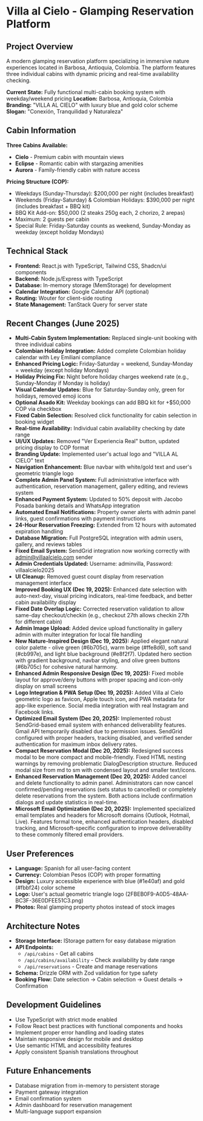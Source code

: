 # Villa al Cielo - Glamping Reservation Platform

## Project Overview
A modern glamping reservation platform specializing in immersive nature experiences located in Barbosa, Antioquia, Colombia. The platform features three individual cabins with dynamic pricing and real-time availability checking.

**Current State:** Fully functional multi-cabin booking system with weekday/weekend pricing
**Location:** Barbosa, Antioquia, Colombia  
**Branding:** "VILLA AL CIELO" with luxury blue and gold color scheme
**Slogan:** "Conexión, Tranquilidad y Naturaleza"

## Cabin Information
**Three Cabins Available:**
- **Cielo** - Premium cabin with mountain views
- **Eclipse** - Romantic cabin with stargazing amenities  
- **Aurora** - Family-friendly cabin with nature access

**Pricing Structure (COP):**
- Weekdays (Sunday-Thursday): $200,000 per night (includes breakfast)
- Weekends (Friday-Saturday) & Colombian Holidays: $390,000 per night (includes breakfast + BBQ kit)
- BBQ Kit Add-on: $50,000 (2 steaks 250g each, 2 chorizo, 2 arepas)
- Maximum: 2 guests per cabin
- Special Rule: Friday-Saturday counts as weekend, Sunday-Monday as weekday (except holiday Mondays)

## Technical Stack
- **Frontend:** React.js with TypeScript, Tailwind CSS, Shadcn/ui components
- **Backend:** Node.js/Express with TypeScript
- **Database:** In-memory storage (MemStorage) for development
- **Calendar Integration:** Google Calendar API (optional)
- **Routing:** Wouter for client-side routing
- **State Management:** TanStack Query for server state

## Recent Changes (June 2025)
- **Multi-Cabin System Implementation:** Replaced single-unit booking with three individual cabins
- **Colombian Holiday Integration:** Added complete Colombian holiday calendar with Ley Emiliani compliance
- **Enhanced Pricing Logic:** Friday-Saturday = weekend, Sunday-Monday = weekday (except holiday Mondays)
- **Holiday Pricing Fix:** Night before holiday charges weekend rate (e.g., Sunday-Monday if Monday is holiday)
- **Visual Calendar Updates:** Blue for Saturday-Sunday only, green for holidays, removed emoji icons
- **Optional Asado Kit:** Weekday bookings can add BBQ kit for +$50,000 COP via checkbox
- **Fixed Cabin Selection:** Resolved click functionality for cabin selection in booking widget
- **Real-time Availability:** Individual cabin availability checking by date range
- **UI/UX Updates:** Removed "Ver Experiencia Real" button, updated pricing display to COP format
- **Branding Update:** Implemented user's actual logo and "VILLA AL CIELO" text
- **Navigation Enhancement:** Blue navbar with white/gold text and user's geometric triangle logo
- **Complete Admin Panel System:** Full administrative interface with authentication, reservation management, gallery editing, and reviews system
- **Enhanced Payment System:** Updated to 50% deposit with Jacobo Posada banking details and WhatsApp integration
- **Automated Email Notifications:** Property owner alerts with admin panel links, guest confirmations with payment instructions
- **24-Hour Reservation Freezing:** Extended from 12 hours with automated expiration handling
- **Database Migration:** Full PostgreSQL integration with admin users, gallery, and reviews tables
- **Fixed Email System:** SendGrid integration now working correctly with admin@villaalcielo.com sender
- **Admin Credentials Updated:** Username: adminvilla, Password: villaalcielo2025
- **UI Cleanup:** Removed guest count display from reservation management interface
- **Improved Booking UX (Dec 19, 2025):** Enhanced date selection with auto-next-day, visual pricing indicators, real-time feedback, and better cabin availability display
- **Fixed Date Overlap Logic:** Corrected reservation validation to allow same-day checkout/checkin (e.g., checkout 27th allows checkin 27th for different cabin)
- **Admin Image Upload:** Added device upload functionality in gallery admin with multer integration for local file handling
- **New Nature-Inspired Design (Dec 19, 2025):** Applied elegant natural color palette - olive green (#6b705c), warm beige (#ffe8d6), soft sand (#cb997e), and light blue background (#e8f2f7). Updated hero section with gradient background, navbar styling, and olive green buttons (#6b705c) for cohesive natural harmony.
- **Enhanced Admin Responsive Design (Dec 19, 2025):** Fixed mobile layout for approve/deny buttons with proper spacing and icon-only display on small screens
- **Logo Integration & PWA Setup (Dec 19, 2025):** Added Villa al Cielo geometric logo as favicon, Apple touch icon, and PWA metadata for app-like experience. Social media integration with real Instagram and Facebook links.
- **Optimized Email System (Dec 20, 2025):** Implemented robust SendGrid-based email system with enhanced deliverability features. Gmail API temporarily disabled due to permission issues. SendGrid configured with proper headers, tracking disabled, and verified sender authentication for maximum inbox delivery rates.
- **Compact Reservation Modal (Dec 20, 2025):** Redesigned success modal to be more compact and mobile-friendly. Fixed HTML nesting warnings by removing problematic DialogDescription structure. Reduced modal size from md to sm with condensed layout and smaller text/icons.
- **Enhanced Reservation Management (Dec 20, 2025):** Added cancel and delete functionality to admin panel. Administrators can now cancel confirmed/pending reservations (sets status to cancelled) or completely delete reservations from the system. Both actions include confirmation dialogs and update statistics in real-time.
- **Microsoft Email Optimization (Dec 20, 2025):** Implemented specialized email templates and headers for Microsoft domains (Outlook, Hotmail, Live). Features formal tone, enhanced authentication headers, disabled tracking, and Microsoft-specific configuration to improve deliverability to these commonly filtered email providers.

## User Preferences
- **Language:** Spanish for all user-facing content
- **Currency:** Colombian Pesos (COP) with proper formatting
- **Design:** Luxury accessible experience with blue (#1e40af) and gold (#fbbf24) color scheme
- **Logo:** User's actual geometric triangle logo (2FBEB0F9-A0D5-48AA-BC3F-36E0DFEE51C3.png)
- **Photos:** Real glamping property photos instead of stock images

## Architecture Notes
- **Storage Interface:** IStorage pattern for easy database migration
- **API Endpoints:** 
  - `/api/cabins` - Get all cabins
  - `/api/cabins/availability` - Check availability by date range
  - `/api/reservations` - Create and manage reservations
- **Schema:** Drizzle ORM with Zod validation for type safety
- **Booking Flow:** Date selection → Cabin selection → Guest details → Confirmation

## Development Guidelines
- Use TypeScript with strict mode enabled
- Follow React best practices with functional components and hooks
- Implement proper error handling and loading states
- Maintain responsive design for mobile and desktop
- Use semantic HTML and accessibility features
- Apply consistent Spanish translations throughout

## Future Enhancements
- Database migration from in-memory to persistent storage
- Payment gateway integration
- Email confirmation system
- Admin dashboard for reservation management
- Multi-language support expansion